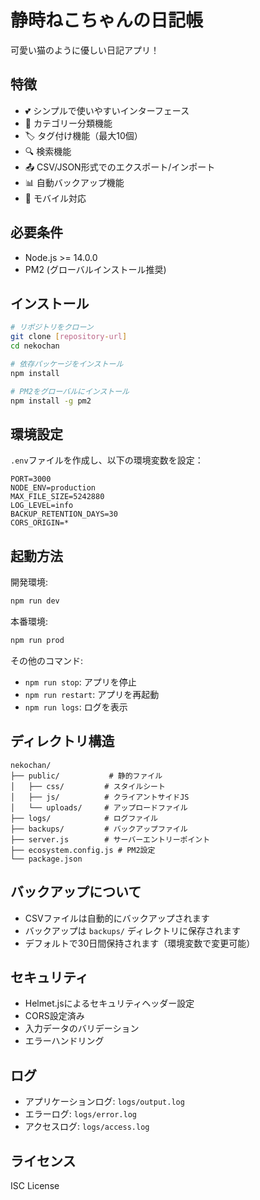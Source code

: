 # 静時ねこちゃんの日記帳

可愛い猫のように優しい日記アプリ！

## 特徴

- 💕 シンプルで使いやすいインターフェース
- 📝 カテゴリー分類機能
- 🏷️ タグ付け機能（最大10個）
- 🔍 検索機能
- 📤 CSV/JSON形式でのエクスポート/インポート
- 📊 自動バックアップ機能
- 📱 モバイル対応

## 必要条件

- Node.js >= 14.0.0
- PM2 (グローバルインストール推奨)

## インストール

```bash
# リポジトリをクローン
git clone [repository-url]
cd nekochan

# 依存パッケージをインストール
npm install

# PM2をグローバルにインストール
npm install -g pm2
```

## 環境設定

`.env`ファイルを作成し、以下の環境変数を設定：

```env
PORT=3000
NODE_ENV=production
MAX_FILE_SIZE=5242880
LOG_LEVEL=info
BACKUP_RETENTION_DAYS=30
CORS_ORIGIN=*
```

## 起動方法

開発環境:
```bash
npm run dev
```

本番環境:
```bash
npm run prod
```

その他のコマンド:
- `npm run stop`: アプリを停止
- `npm run restart`: アプリを再起動
- `npm run logs`: ログを表示

## ディレクトリ構造

```
nekochan/
├── public/           # 静的ファイル
│   ├── css/         # スタイルシート
│   ├── js/          # クライアントサイドJS
│   └── uploads/     # アップロードファイル
├── logs/            # ログファイル
├── backups/         # バックアップファイル
├── server.js        # サーバーエントリーポイント
├── ecosystem.config.js # PM2設定
└── package.json
```

## バックアップについて

- CSVファイルは自動的にバックアップされます
- バックアップは `backups/` ディレクトリに保存されます
- デフォルトで30日間保持されます（環境変数で変更可能）

## セキュリティ

- Helmet.jsによるセキュリティヘッダー設定
- CORS設定済み
- 入力データのバリデーション
- エラーハンドリング

## ログ

- アプリケーションログ: `logs/output.log`
- エラーログ: `logs/error.log`
- アクセスログ: `logs/access.log`

## ライセンス

ISC License
